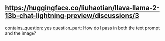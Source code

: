 ## https://huggingface.co/liuhaotian/llava-llama-2-13b-chat-lightning-preview/discussions/3

contains_question: yes
question_part: How do I pass in both the text prompt and the image?